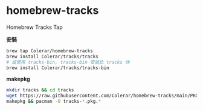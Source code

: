 # homebrew-tracks
Homebrew Tracks Tap

**安裝**

```bash
brew tap Colerar/homebrew-tracks
brew install Colerar/tracks/tracks
# 或使用 tracks-bin, tracks-bin 安装比 tracks 快
brew install Colerar/tracks/tracks-bin
```

**makepkg**

```bash
mkdir tracks && cd tracks
wget https://raw.githubusercontent.com/Colerar/homebrew-tracks/main/PKGBUILD
makepkg && pacman -U tracks-*.pkg.*
```
